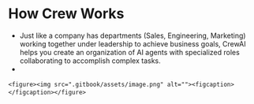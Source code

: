 # How Crew Works

* Just like a company has departments (Sales, Engineering, Marketing) working together under leadership to achieve business goals, CrewAI helps you create an organization of AI agents with specialized roles collaborating to accomplish complex tasks.
*

    <figure><img src=".gitbook/assets/image.png" alt=""><figcaption></figcaption></figure>
